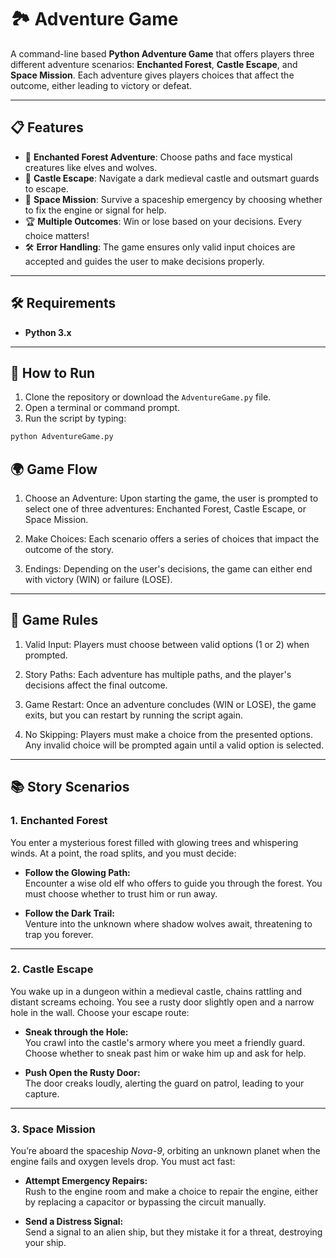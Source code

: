 # 🏞️ Adventure Game

A command-line based **Python Adventure Game** that offers players three different adventure scenarios: **Enchanted Forest**, **Castle Escape**, and **Space Mission**. Each adventure gives players choices that affect the outcome, either leading to victory or defeat.

---

## 📋 Features

- 🌲 **Enchanted Forest Adventure**: Choose paths and face mystical creatures like elves and wolves.
- 🏰 **Castle Escape**: Navigate a dark medieval castle and outsmart guards to escape.
- 🚀 **Space Mission**: Survive a spaceship emergency by choosing whether to fix the engine or signal for help.
- 🏆 **Multiple Outcomes**: Win or lose based on your decisions. Every choice matters!
- 🛠️ **Error Handling**: The game ensures only valid input choices are accepted and guides the user to make decisions properly.

---

## 🛠️ Requirements

- **Python 3.x**

---

## 🚀 How to Run

1. Clone the repository or download the `AdventureGame.py` file.
2. Open a terminal or command prompt.
3. Run the script by typing:

```bash
python AdventureGame.py
```

## 🌍 Game Flow
1. Choose an Adventure: Upon starting the game, the user is prompted to select one of three adventures: Enchanted Forest, Castle Escape, or Space Mission.

2. Make Choices: Each scenario offers a series of choices that impact the outcome of the story.

3. Endings: Depending on the user's decisions, the game can either end with victory (WIN) or failure (LOSE).

---

## 📎 Game Rules
1. Valid Input: Players must choose between valid options (1 or 2) when prompted.

2. Story Paths: Each adventure has multiple paths, and the player's decisions affect the final outcome.

3. Game Restart: Once an adventure concludes (WIN or LOSE), the game exits, but you can restart by running the script again.

4. No Skipping: Players must make a choice from the presented options. Any invalid choice will be prompted again until a valid option is selected.

---

## 📚 Story Scenarios

### 1. Enchanted Forest
You enter a mysterious forest filled with glowing trees and whispering winds. At a point, the road splits, and you must decide:

- **Follow the Glowing Path:**  
  Encounter a wise old elf who offers to guide you through the forest. You must choose whether to trust him or run away.

- **Follow the Dark Trail:**  
  Venture into the unknown where shadow wolves await, threatening to trap you forever.

---

### 2. Castle Escape
You wake up in a dungeon within a medieval castle, chains rattling and distant screams echoing. You see a rusty door slightly open and a narrow hole in the wall. Choose your escape route:

- **Sneak through the Hole:**  
  You crawl into the castle's armory where you meet a friendly guard. Choose whether to sneak past him or wake him up and ask for help.

- **Push Open the Rusty Door:**  
  The door creaks loudly, alerting the guard on patrol, leading to your capture.

---

### 3. Space Mission
You’re aboard the spaceship *Nova-9*, orbiting an unknown planet when the engine fails and oxygen levels drop. You must act fast:

- **Attempt Emergency Repairs:**  
  Rush to the engine room and make a choice to repair the engine, either by replacing a capacitor or bypassing the circuit manually.

- **Send a Distress Signal:**  
  Send a signal to an alien ship, but they mistake it for a threat, destroying your ship.
